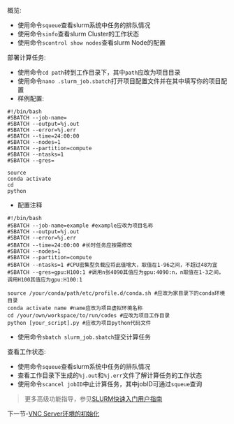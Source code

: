 概览:
* 使用命令`squeue`查看slurm系统中任务的排队情况
* 使用命令`sinfo`查看slurm Cluster的工作状态
* 使用命令`scontrol show nodes`查看slurm Node的配置

部署计算任务:
* 使用命令`cd path`转到工作目录下，其中`path`应改为项目目录
* 使用命令`nano .slurm_job.sbatch`打开项目配置文件并在其中填写你的项目配置
* 样例配置:

```
#!/bin/bash
#SBATCH --job-name=
#SBATCH --output=%j.out
#SBATCH --error=%j.err
#SBATCH --time=24:00:00
#SBATCH --nodes=1
#SBATCH --partition=compute
#SBATCH --ntasks=1
#SBATCH --gres=

source 
conda activate 
cd 
python 
```
* 配置注释

```
#!/bin/bash
#SBATCH --job-name=example #example应改为项目名称
#SBATCH --output=%j.out
#SBATCH --error=%j.err
#SBATCH --time=24:00:00 #长时任务应按需修改
#SBATCH --nodes=1
#SBATCH --partition=compute
#SBATCH --ntasks=1 #CPU密集型负载应将此值增大，取值在1-96之间，不超过48为宜
#SBATCH --gres=gpu:H100:1 #调用n张4090其值应为gpu:4090:n，n取值在1-3之间，调用H100其值应为gpu:H100:1

source /your/conda/path/etc/profile.d/conda.sh #应改为家目录下的conda环境目录
conda activate name #name应改为项目虚拟环境名称
cd /your/own/workspace/to/run/codes #应改为项目工作目录
python [your_script].py #应改为项目python代码文件
```
* 使用命令`sbatch slurm_job.sbatch`提交计算任务

查看工作状态:
* 使用命令`squeue`查看slurm系统中任务的排队情况
* 查看工作目录下生成的`%j.out`和`%j.err`文件了解计算任务的工作状态
* 使用命令`scancel jobID`中止计算任务，其中jobID可通过`squeue`查询

> 更多高级功能指导，参见[SLURM快速入门用户指南](https://slurm.schedmd.com/quickstart.html)

下一节-[VNC Server环境的初始化](https://github.com/alkalimc/H100-Server-Guidebook/blob/main/chapter/admin/VNC_Server.md)
